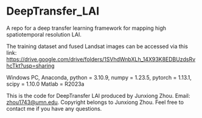 # DeepTransfer_LAI
A repo for a deep transfer learning framework for mapping high spatiotemporal resolution LAI.

The training dataset and fused Landsat images can be accessed via this link:
https://drive.google.com/drive/folders/1SVhdWnbXLh_14X93K8EDBUzdsRvhcTkt?usp=sharing

Windows PC, Anaconda, python = 3.10.9, numpy = 1.23.5, pytorch = 1.13.1, scipy = 1.10.0
Matlab = R2023a

This is the code for DeepTransfer LAI produced by Junxiong Zhou. Email: zhou1743@umn.edu. Copyright belongs to Junxiong Zhou.
Feel free to contact me if you have any questions.
